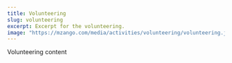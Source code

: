 ```yaml
---
title: Volunteering
slug: volunteering
excerpt: Excerpt for the volunteering.
image: "https://mzango.com/media/activities/volunteering/volunteering.jpg"
---
```

Volunteering content